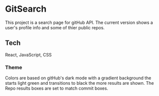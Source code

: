 # GitSearch

This project is a search page for gitHub API. The current version shows a user's profile info and some of thier public repos.

## Tech

React, JavaScript, CSS

### Theme

Colors are based on gitHub's dark mode with a gradient background the starts light green and transitions to black the more results are shown.
The Repo results boxes are set to match commit boxes.
